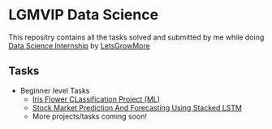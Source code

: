 # LGMVIP Data Science
This repositry contains all the tasks solved and submitted by me while doing [Data Science Internship](https://letsgrowmore.in/vip/) by [LetsGrowMore](https://letsgrowmore.in/) 

## Tasks
* Beginner level Tasks
  -   [Iris Flower CLassification Project (ML)](https://github.com/mihirkudale/LGMVIP-Data-Science/tree/main/Beginner%20Level%20Task/Task%201-%20Iris%20Flowers%20Classification%20ML%20Project) 
  -   [Stock Market Prediction And Forecasting Using Stacked LSTM](https://github.com/mihirkudale/LGMVIP-Data-Science/tree/main/Beginner%20Level%20Task/Task%202-%20Stock%20Market%20Prediction%20And%20Forecasting%20Using%20Stacked%20LSTM)
  -   More projects/tasks coming soon!
